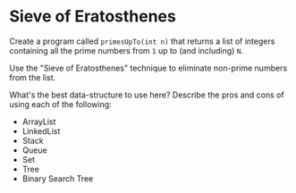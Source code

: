 # Sieve of Eratosthenes
Create a program called `primesUpTo(int n)` that returns a list of integers
containing all the prime numbers from `1` up to (and including) `N`.

Use the "Sieve of Eratosthenes" technique to eliminate non-prime numbers from
the list.

What's the best data-structure to use here? Describe the pros and cons of using
each of the following:
* ArrayList
* LinkedList
* Stack
* Queue
* Set
* Tree
* Binary Search Tree
